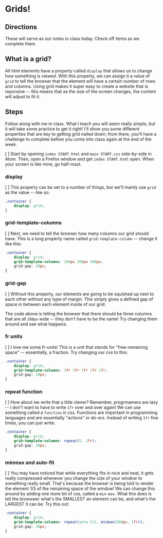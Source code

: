 # Grids!

## Directions

These will serve as our notes in class today. Check off items as we complete them.

## What is a grid?

All html elements have a property called `display` that allows us to change how something is viewed. With this property, we can assign it a value of `grid` to
tell the browser that the element will have a certain number of rows and columns. Using grid makes it super easy to create a website that is reponsive -- this means that as the size of the screen changes, the content will adjust to fit it.

## Steps

Follow along with me in class. What I teach you will seem really simple, but it will take some practice to get it right! I'll show you some different properties that are key to getting grid nailed down; from there, you'll have a challenge to complete before you come into class again at the end of the week.

[ ] Start by opening `index START.html` and `main START.css` side-by-side in Atom. Then, open a Firefox window and get `index START.html` open. When your screen is like mine, go half-mast.

### display

[ ] This property can be set to a number of things, but we'll mainly use `grid` as the value -- like so:

```CSS
.container {
    display: grid;
}
```

### grid-template-columns

[ ] Next, we need to tell the browser how many columns our grid should have. This is a long property name called `grid-template-column` -- change it like this:

```CSS
.container {
    display: grid;
    grid-template-columns: 200px 200px 200px;
    grid-gap: 20px;
}
```

### grid-gap

[ ] Without this property, our elements are going to be squished up next to each other without any type of margin. This simply gives a defined gap of space in between each element inside of our grid:

The code above is telling the browser that there should be three columns that are all `200px` wide -- they don't have to be the same! Try changing them around and see what happens.

### fr units

[ ] I love me some fr-units! This is a unit that stands for "free-remaining space" -- essentially, a fraction. Try changing our css to this:

```CSS
.container {
    display: grid;
    grid-template-columns: 1fr 1fr 1fr 1fr 1fr;
    grid-gap: 20px;
}
```

### repeat function

[ ] How about we write that a little clener? Remember, progrmamers are lazy -- I don't want to have to write `1fr` over and over again! We can use something called a `function` in css. Functions are important in programming languages and are essentially "actions" or do-ers. Instead of writing `1fr` five times, you can just write:

```CSS
.container {
    display: grid;
    grid-template-columns: repeat(5, 1fr);
    grid-gap: 20px;
}
```

### minmax and auto-fit

[ ] You may have noticed that while everything fits in nice and neat, it gets really compressed whenever you change the size of your window to something really small. That's because the browser is being told to render the element 1/5 of the remaining space of the window! We can change this around by adding one more bit of css, called a `min-max`. What this does is tell the browswer what's the SMALLEST an element can be, and what's the LARGEST it can be. Try this out:

```CSS
.container {
    display: grid;
    grid-template-columns: repeat(auto-fit, minmax(200px, 1fr));
    grid-gap: 20px;
}
```
